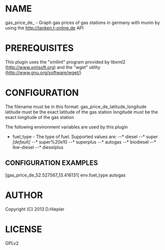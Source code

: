 NAME
====

gas_price_de_ - Graph gas prices of gas stations in germany with munin
by using the http://tanken.t-online.de API

PREREQUISITES
=============

This plugin uses the "xmllint" program provided by 
libxml2 (http://www.xmlsoft.org) and the "wget" utility
(http://www.gnu.org/software/wget/)

CONFIGURATION
=============

The filename must be in this format: gas_price_de_latitude_longitude 
 latitude must be the exact latitude of the gas station
 longitude must be the exact longitude of the gas station

The following environment variables are used by this plugin
 
* fuel_type - The type of fuel. Supported values are:
--* diesel
--* super _[default]_
--* super%20e10
--* superplus
--* autogas
--* biodiesel
--* lkw-diesel
--* dieselplus

CONFIGURATION EXAMPLES
----------------------

 [gas_price_de_52.527567_13.416131]
  env.fuel_type autogas

AUTHOR
======

Copyright (C) 2013 D.Hiepler

LICENSE
=======

GPLv2
